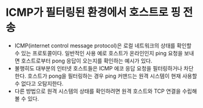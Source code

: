 # ICMP가 필터링된 환경에서 호스트로 핑 전송
- ICMP(internet control message protocol)은 로컬 네트워크의 상태를 확인할 수 있는 프로토콜이다. 일반적인 사용 예로 호스트가 온라인인지 ping 요청을 보내면 호스트로부터 pong 응답이 오는지를 확인하는 예시가 있다.
- 불행히도 대부분의 인터넷 호스트들은 ICMP 에코 응답 요청을 필터링하거나 차단한다. 호스트가 pong을 필터링하는 경우 ping 커맨드는 원격 시스템이 현재 사용할 수 없다고 오탐지한다.
- 다른 방법으로 원격 시스템의 상태를 확인하려면 원격 호스트와 TCP 연결을 수립해 볼 수 있다. 

